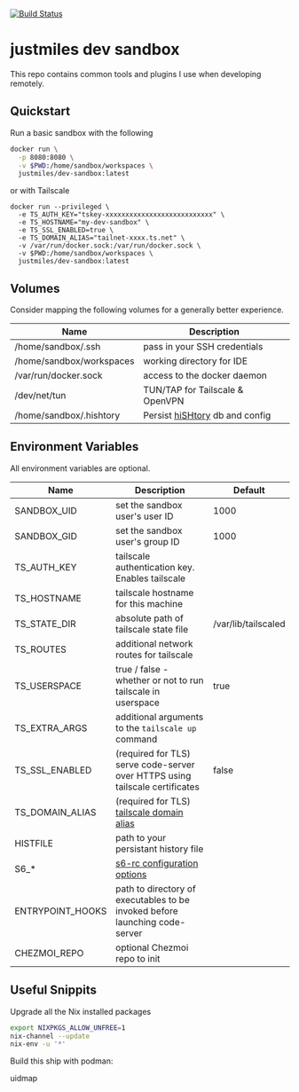 [![Build Status](https://drone.justmiles.io/api/badges/justmiles/dev-sandbox/status.svg)](https://drone.justmiles.io/justmiles/dev-sandbox)

# justmiles dev sandbox

This repo contains common tools and plugins I use when developing remotely.

## Quickstart

Run a basic sandbox with the following

```bash
docker run \
  -p 8080:8080 \
  -v $PWD:/home/sandbox/workspaces \
  justmiles/dev-sandbox:latest
```

or with Tailscale

```
docker run --privileged \
  -e TS_AUTH_KEY="tskey-xxxxxxxxxxxxxxxxxxxxxxxxxxx" \
  -e TS_HOSTNAME="my-dev-sandbox" \
  -e TS_SSL_ENABLED=true \
  -e TS_DOMAIN_ALIAS="tailnet-xxxx.ts.net" \
  -v /var/run/docker.sock:/var/run/docker.sock \
  -v $PWD:/home/sandbox/workspaces \
  justmiles/dev-sandbox:latest
```

## Volumes

Consider mapping the following volumes for a generally better experience.

| Name                     | Description                                                             |
| ------------------------ | ----------------------------------------------------------------------- |
| /home/sandbox/.ssh       | pass in your SSH credentials                                            |
| /home/sandbox/workspaces | working directory for IDE                                               |
| /var/run/docker.sock     | access to the docker daemon                                             |
| /dev/net/tun             | TUN/TAP for Tailscale & OpenVPN                                         |
| /home/sandbox/.hishtory  | Persist [hiSHtory](https://github.com/ddworken/hishtory) db and config  |

## Environment Variables

All environment variables are optional.

| Name             | Description                                                                                           | Default             |
| ---------------- | ----------------------------------------------------------------------------------------------------- | ------------------- |
| SANDBOX_UID      | set the sandbox user's user ID                                                                        | 1000                |
| SANDBOX_GID      | set the sandbox user's group ID                                                                       | 1000                |
| TS_AUTH_KEY      | tailscale authentication key. Enables tailscale                                                       |                     |
| TS_HOSTNAME      | tailscale hostname for this machine                                                                   |                     |
| TS_STATE_DIR     | absolute path of tailscale state file                                                                 | /var/lib/tailscaled |
| TS_ROUTES        | additional network routes for tailscale                                                               |                     |
| TS_USERSPACE     | true / false - whether or not to run tailscale in userspace                                           | true                |
| TS_EXTRA_ARGS    | additional arguments to the `tailscale up` command                                                    |                     |
| TS_SSL_ENABLED   | (required for TLS) serve code-server over HTTPS using tailscale certificates                          | false               |
| TS_DOMAIN_ALIAS  | (required for TLS) [tailscale domain alias](https://login.tailscale.com/admin/settings/features)      |                     |
| HISTFILE         | path to your persistant history file                                                                  |                     |
| S6\_\*           | [s6-rc configuration options](https://github.com/just-containers/s6-overlay#customizing-s6-behaviour) |                     |
| ENTRYPOINT_HOOKS | path to directory of executables to be invoked before launching code-server                           |                     |
| CHEZMOI_REPO     | optional Chezmoi repo to init                                                                         |                     |

## Useful Snippits

Upgrade all the Nix installed packages

```bash
export NIXPKGS_ALLOW_UNFREE=1
nix-channel --update
nix-env -u '*'
```

Build this ship with podman:

uidmap

